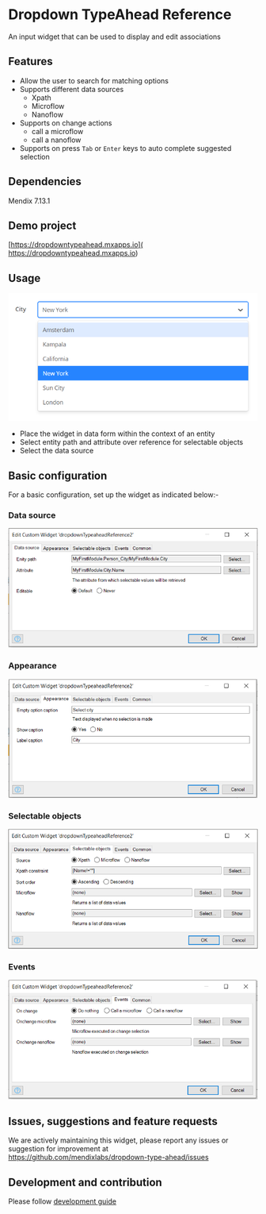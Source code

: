 
# Dropdown TypeAhead Reference
An input widget that can be used to display and edit associations

## Features
* Allow the user to search for matching options
* Supports different data sources
    - Xpath
    - Microflow
    - Nanoflow
* Supports on change actions
    - call a microflow
    - call a nanoflow
* Supports on press `Tab` or `Enter` keys to auto complete suggested selection

## Dependencies
Mendix 7.13.1

## Demo project
[https://dropdowntypeahead.mxapps.io]( https://dropdowntypeahead.mxapps.io)

## Usage
![dropdown-typeahead-reference](/assets/dropdown-typeahead-reference.png)

* Place the widget in data form within the context of an entity 
* Select entity path and attribute over reference for selectable objects
* Select the data source

## Basic configuration
For a basic configuration, set up the widget as indicated below:-
### Data source
![dropdown-typeahead-datasource](/assets/dropdown-typeahead-datasource.png)
### Appearance  
![dropdown-typeahead-appearance](/assets/dropdown-typeahead-appearance.png)  
### Selectable objects
![dropdown-typeahead-selectable-objects](/assets/dropdown-typeahead-selectable-objects.png)  
### Events
![dropdown-typeahead-events](/assets/dropdown-typeahead-events.png)  

## Issues, suggestions and feature requests
We are actively maintaining this widget, please report any issues or suggestion for improvement at  
https://github.com/mendixlabs/dropdown-type-ahead/issues

## Development and contribution
Please follow [development guide](/development.md)
